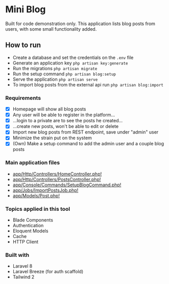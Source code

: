 # Mini Blog

Built for code demonstration only. This application lists blog posts from users, with some small functionality added.

## How to run
- Create a database and set the credentials on the `.env` file
- Generate an application key `php artisan key:generate`
- Run the migrations `php artisan migrate`
- Run the setup command `php artisan blog:setup`
- Serve the application `php artisan serve`
- To import blog posts from the external api run `php artisan blog:import`

### Requirements
- [x] Homepage will show all blog posts
- [x] Any user will be able to register in the platform...
- [x] ...login to a private are to see the posts he created...
- [x] ...create new posts, won't be able to edit or delete
- [x] Import new blog posts from REST endpoint, save under "admin" user
- [x] Minimize the strain put on the system
- [x] (Own) Make a setup command to add the admin user and a couple blog posts

### Main application files
- [app/Http/Controllers/HomeController.php!](https://github.com/rodvilla/mini-blog/blob/master/app/Http/Controllers/HomeController.php)
- [app/Http/Controllers/PostsController.php!](https://github.com/rodvilla/mini-blog/blob/master/app/Http/Controllers/PostsController.php)
- [app/Console/Commands/SetupBlogCommand.php!](https://github.com/rodvilla/mini-blog/blob/master/app/Console/Commands/SetupBlogCommand.php)
- [app/Jobs/ImportPostsJob.php!](https://github.com/rodvilla/mini-blog/blob/master/app/Jobs/ImportPostsJob.php)
- [app/Models/Post.php!](https://github.com/rodvilla/mini-blog/blob/master/app/Models/Post.php)

### Topics applied in this tool
- Blade Components
- Authentication
- Eloquent Models
- Cache
- HTTP Client

### Built with
- Laravel 8
- Laravel Breeze (for auth scaffold)
- Tailwind 2
